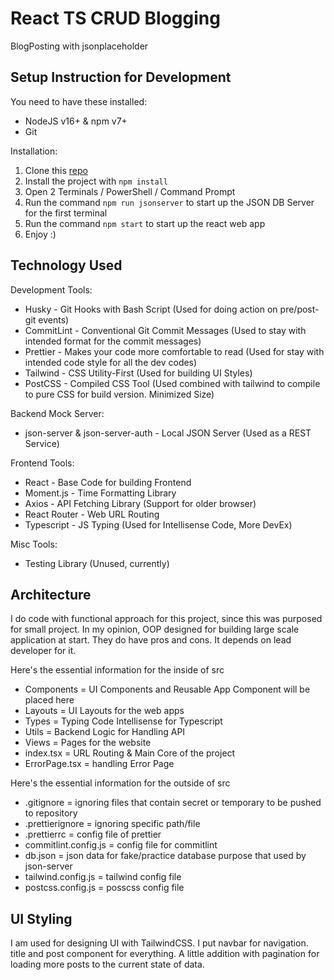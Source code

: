 # React TS CRUD Blogging
BlogPosting with jsonplaceholder

## Setup Instruction for Development

You need to have these installed:
- NodeJS v16+ & npm v7+
- Git

Installation:
1. Clone this [repo](https://gitlab.com/chiqors/tech-test.git)
2. Install the project with `npm install`
3. Open 2 Terminals / PowerShell / Command Prompt
4. Run the command `npm run jsonserver` to start up the JSON DB Server for the first terminal
5. Run the command `npm start` to start up the react web app
6. Enjoy :)

## Technology Used

Development Tools:
- Husky - Git Hooks with Bash Script (Used for doing action on pre/post-git events)
- CommitLint - Conventional Git Commit Messages (Used to stay with intended format for the commit messages)
- Prettier - Makes your code more comfortable to read (Used for stay with intended code style for all the dev codes)
- Tailwind - CSS Utility-First (Used for building UI Styles)
- PostCSS - Compiled CSS Tool (Used combined with tailwind to compile to pure CSS for build version. Minimized Size)

Backend Mock Server:
- json-server & json-server-auth - Local JSON Server (Used as a REST Service)

Frontend Tools:
- React - Base Code for building Frontend
- Moment.js - Time Formatting Library
- Axios - API Fetching Library (Support for older browser)
- React Router - Web URL Routing
- Typescript - JS Typing (Used for Intellisense Code, More DevEx)

Misc Tools:
- Testing Library (Unused, currently)

## Architecture

I do code with functional approach for this project, since this was purposed for small project. In my opinion, OOP designed for building large scale application at start. They do have pros and cons. It depends on lead developer for it.

Here's the essential information for the inside of src
- Components = UI Components and Reusable App Component will be placed here
- Layouts = UI Layouts for the web apps
- Types = Typing Code Intellisense for Typescript
- Utils = Backend Logic for Handling API
- Views = Pages for the website
- index.tsx = URL Routing & Main Core of the project
- ErrorPage.tsx = handling Error Page

Here's the essential information for the outside of src
- .gitignore = ignoring files that contain secret or temporary to be pushed to repository
- .prettierignore = ignoring specific path/file
- .prettierrc = config file of prettier
- commitlint.config.js = config file for commitlint
- db.json = json data for fake/practice database purpose that used by json-server
- tailwind.config.js = tailwind config file
- postcss.config.js = posscss config file

## UI Styling
I am used for designing UI with TailwindCSS. I put navbar for navigation. title and post component for everything. A little addition with pagination for loading more posts to the current state of data.
